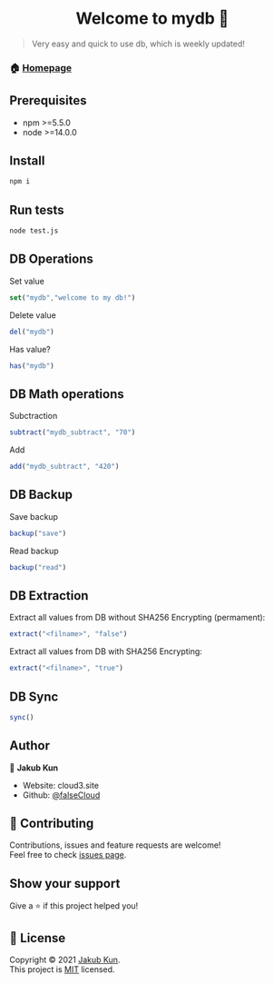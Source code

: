 <h1 align="center">Welcome to mydb 👋</h1>

> Very easy and quick to use db, which is weekly updated!

### 🏠 [Homepage](https://github.com/falseCloud/mydb)

## Prerequisites

- npm >=5.5.0
- node >=14.0.0

## Install

```sh
npm i
```

## Run tests

```sh
node test.js
```

## DB Operations
Set value
```js
set("mydb","welcome to my db!")
```
Delete value
```js
del("mydb")
```
Has value?
```js
has("mydb")
```
## DB Math operations
Subctraction
```js
subtract("mydb_subtract", "70")
```
Add
```js
add("mydb_subtract", "420")
```
## DB Backup
Save backup
```js
backup("save")
```
Read backup
```js 
backup("read")
```
## DB Extraction
Extract all values from DB without SHA256 Encrypting (permament):
```js
extract("<filname>", "false")
```
Extract all values from DB with SHA256 Encrypting:
```js
extract("<filname>", "true")
```

## DB Sync
```js
sync()
```


## Author

👤 **Jakub Kun**

* Website: cloud3.site
* Github: [@falseCloud](https://github.com/falseCloud)

## 🤝 Contributing

Contributions, issues and feature requests are welcome!<br />Feel free to check [issues page](https://github.com/falseCloud/mydb/issues).

## Show your support

Give a ⭐️ if this project helped you!

## 📝 License

Copyright © 2021 [Jakub Kun](https://github.com/falseCloud).<br />
This project is [MIT](https://cloud3.site/) licensed.
